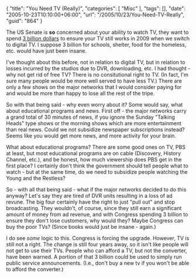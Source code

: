 {
	"title": "You Need TV (Really)",
	"categories": [
		"Misc"
	],
	"tags": [],
	"date": "2005-10-23T10:10:00+06:00",
	"url": "/2005/10/23/You-Need-TV-Really",
	"guid": "864"
}

The US Senate is <b>so</b> concerned about your ability to watch TV, they want to spend <a href="http://www.washingtonpost.com/wp-dyn/content/article/2005/10/20/AR2005102001979.html">3 billion dollars</a> to ensure your TV still works in 2009 when we switch to digital TV. I suppose 3 billion for schools, shelter, food for the homeless, etc. would have just been insane. 

I've thought about this before, not in relation to digital TV, but in relation to losses incurred by the studios due to DVR, downloading, etc. I had thought - why not get rid of free TV? There is no consitutional right to TV. (In fact, I'm sure many people would be more well served to have less TV.) There are only a few shows on the major networks that I would consider paying for and would be more than happy to lose all the rest of the tripe. 

So with that being said - why even worry about it? Some would say, what about educational programs and news. First off - the major networks carry a grand total of 30 minutes of news, if you ignore the Sunday "Talking Heads" type shows or the morning shows which are more entertainment than real news. Could we not subsidize newspaper subscriptions instead? Seems like you would get more news, and more activity for your brain.

What about educational programs? There are some good ones on TV, PBS at least, but most educational programs are on cable (Discovery, History Channel, etc.), and be honest, how much viewership does PBS get in the first place? I certainly don't think the government should tell people what to watch - but at the same time, do we need to subsidize people watching the Young and the Restless? 

So - with all that being said - what if the major networks decided to do this anyway? Let's say they are tired of DVR units resulting in a loss of ad revune. The big four certainly have the right to just "pull out" and stop broadcasting. They wouldn't, of course, since they still earn a significant amount of money from ad revenue, and with Congress spending 3 billion to ensure they don't lose customers, why would they? Maybe Congress can buy the poor TVs? (Since books would just be insane - again.) 

I do see <i>some</i> logic to this. Congress is forcing the upgrade. However, TV is still not a right. The change is still four years away, so it isn't like people will not get to use their TVs. People who can afford a TV, but not the converter, have been warned. A portion of that 3 billion could be used to simply run public service announcements. (I.e., don't buy a new tv if you won't be able to afford the converter.)